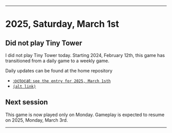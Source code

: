 
***

# 2025, Saturday, March 1st

## Did not play Tiny Tower

<!-- TODO: For each weekly entry, make sure the date is correct. The day of the week should be modified in 4 places !-->

I did not play Tiny Tower today. Starting 2024, February 12th, this game has transitioned from a daily game to a weekly game.

Daily updates can be found at the home repository

- [:octocat: `see the entry for 2025, March 1sth`](https://github.com/seanpm2001/SeansLifeArchive_Images_TinyTower/tree/master/tiny%20tower/2025/03_March/01/) 
- [`(alt link)`](/tiny%20tower/2025/03_March/01/)

## Next session

This game is now played only on Monday. Gameplay is expected to resume on 2025, Monday, March 3rd.

***
